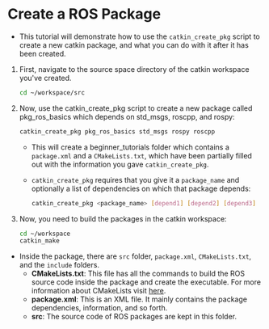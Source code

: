 # Create a ROS Package

- This tutorial will demonstrate how to use the `catkin_create_pkg` script to create a new catkin package, and what you can do with it after it has been created.


1. First, navigate to the source space directory of the catkin workspace you've created.
   ```bash
   cd ~/workspace/src
   ```
2. Now, use the catkin_create_pkg script to create a new package called pkg_ros_basics which depends on std_msgs, roscpp, and rospy:
   ```bash
   catkin_create_pkg pkg_ros_basics std_msgs rospy roscpp
   ```
      - This will create a beginner_tutorials folder which contains a `package.xml` and a `CMakeLists.txt`, which have been partially filled out with the information you gave `catkin_create_pkg`.

      - `catkin_create_pkg` requires that you give it a `package_name` and optionally a list of dependencies on which that package depends:
        ```bash
        catkin_create_pkg <package_name> [depend1] [depend2] [depend3]
        ```

3. Now, you need to build the packages in the catkin workspace:
   ```bash
   cd ~/workspace
   catkin_make
   ```

- Inside the package, there are `src` folder, `package.xml`, `CMakeLists.txt`, and the `include` folders.
   - **CMakeLists.txt**: This file has all the commands to build the ROS source code inside the package and create the executable. For more information about CMakeLists visit [here](http://wiki.ros.org/catkin/CMakeLists.txt).
   - **package.xml**: This is an XML file. It mainly contains the package dependencies, information, and so forth.
   - **src**: The source code of ROS packages are kept in this folder.
